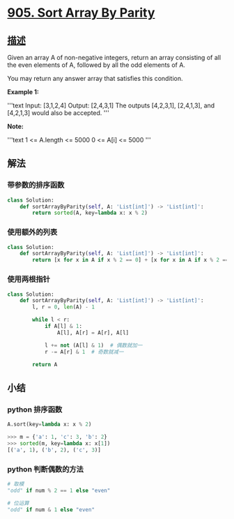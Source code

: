 # [905. Sort Array By Parity](https://leetcode.com/problems/sort-array-by-parity/)

## [描述](https://leetcode.com/problems/sort-array-by-parity/)

Given an array A of non-negative integers, return an array consisting of all the even elements of A, followed by all the odd elements of A.

You may return any answer array that satisfies this condition.

**Example 1:**

'''text
Input: [3,1,2,4]
Output: [2,4,3,1]
The outputs [4,2,3,1], [2,4,1,3], and [4,2,1,3] would also be accepted.
'''

**Note:**

'''text
1 <= A.length <= 5000
0 <= A[i] <= 5000
'''

## 解法

### 带参数的排序函数

```python
class Solution:
    def sortArrayByParity(self, A: 'List[int]') -> 'List[int]':
        return sorted(A, key=lambda x: x % 2)
```

### 使用额外的列表

```python
class Solution:
    def sortArrayByParity(self, A: 'List[int]') -> 'List[int]':
        return [x for x in A if x % 2 == 0] + [x for x in A if x % 2 == 1]
```

### 使用两根指针

```python
class Solution:
    def sortArrayByParity(self, A: 'List[int]') -> 'List[int]':
        l, r = 0, len(A) - 1

        while l < r:
            if A[l] & 1:
                A[l], A[r] = A[r], A[l]

            l += not (A[l] & 1)  # 偶数就加一
            r -= A[r] & 1  # 奇数就减一

        return A
```

## 小结

### python 排序函数

```python
A.sort(key=lambda x: x % 2)

>>> m = {'a': 1, 'c': 3, 'b': 2}
>>> sorted(m, key=lambda x: x[1])
[('a', 1), ('b', 2), ('c', 3)]
```

### python 判断偶数的方法

```python
# 取模
"odd" if num % 2 == 1 else "even"

# 位运算
"odd" if num & 1 else "even"
```